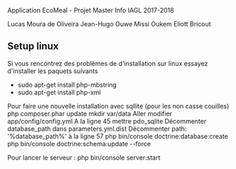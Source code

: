 Application EcoMeal - Projet Master Info IAGL 2017-2018

Lucas Moura de Oliveira
Jean-Hugo Ouwe Missi Oukem
Eliott Bricout

## Setup linux

Si vous rencontrez des problèmes de d'installation sur linux essayez d'installer les paquets suivants  
- sudo apt-get install php-mbstring
- sudo apt-get install php-xml

Pour faire une nouvelle installation avec sqllite (pour les non casse couilles)
	php composer.phar update
	mkdir var/data
	Aller modifier app/config/config.yml 
		A la ligne 45 mettre pdo_sqlite
		Décommenter database_path dans parameters.yml.dist
		Décommenter path: '%database_path%' à la ligne 57
	php bin/console doctrine:database:create
	php bin/console doctrine:schema:update --force

Pour lancer le serveur : 
	php bin/console server:start

